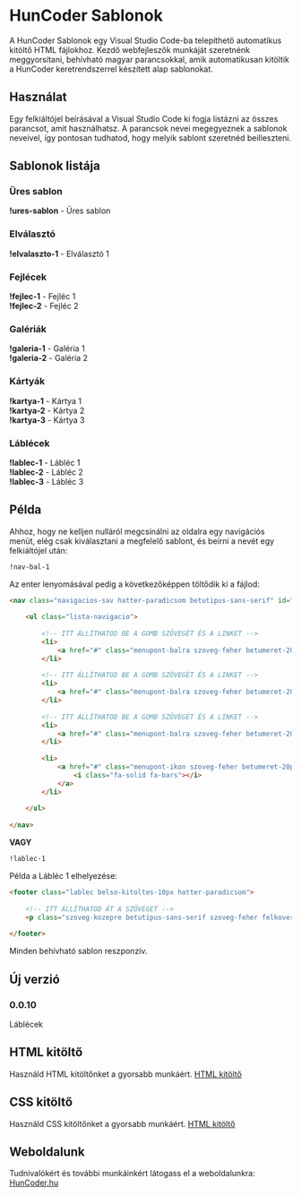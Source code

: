 # HunCoder Sablonok

A HunCoder Sablonok egy Visual Studio Code-ba telepíthető automatikus kitöltő  HTML fájlokhoz. Kezdő webfejleszők munkáját szeretnénk meggyorsítani, behívható magyar parancsokkal, amik automatikusan kitöltik a HunCoder keretrendszerrel készített alap sablonokat. 

## Használat

Egy felkiáltójel beírásával a Visual Studio Code ki fogja listázni az összes parancsot, amit használhatsz. A parancsok nevei megegyeznek a sablonok neveivel, így pontosan tudhatod, hogy melyik sablont szeretnéd beilleszteni.

## Sablonok listája

### Üres sablon
**!ures-sablon** - Üres sablon  

### Elválasztó
**!elvalaszto-1** - Elválasztó 1  

### Fejlécek
**!fejlec-1** - Fejléc 1  
**!fejlec-2** - Fejléc 2  

### Galériák
**!galeria-1** - Galéria 1  
**!galeria-2** - Galéria 2  

### Kártyák
**!kartya-1** - Kártya 1  
**!kartya-2** - Kártya 2  
**!kartya-3** - Kártya 3  

### Láblécek
**!lablec-1** - Lábléc 1  
**!lablec-2** - Lábléc 2  
**!lablec-3** - Lábléc 3  

## Példa

Ahhoz, hogy ne kelljen nulláról megcsinálni az oldalra egy navigációs menüt, elég csak kiválasztani a megfelelő sablont, és beírni a nevét egy felkiáltójel után:

```html
!nav-bal-1
```

Az enter lenyomásával pedig a következőképpen töltődik ki a fájlod:

```html
<nav class="navigacios-sav hatter-paradicsom betutipus-sans-serif" id="menu">
		
	<ul class="lista-navigacio">
			
		<!-- ITT ÁLLÍTHATOD BE A GOMB SZÖVEGÉT ÉS A LINKET -->
		<li>
			<a href="#" class="menupont-balra szoveg-feher betumeret-20px belso-kitoltes-10px felkover aktiv-sotet">Főoldal</a>
		</li>
			
		<!-- ITT ÁLLÍTHATOD BE A GOMB SZÖVEGÉT ÉS A LINKET -->
		<li>
			<a href="#" class="menupont-balra szoveg-feher betumeret-20px belso-kitoltes-10px felkover">Galéria</a>
		</li>
			
		<!-- ITT ÁLLÍTHATOD BE A GOMB SZÖVEGÉT ÉS A LINKET -->
		<li>
			<a href="#" class="menupont-balra szoveg-feher betumeret-20px belso-kitoltes-10px felkover">Kapcsolat</a>
		</li>
			
		<li>
			<a href="#" class="menupont-ikon szoveg-feher betumeret-20px belso-kitoltes-10px felkover" onclick="alkalmazkodoMenuMegnyitas()">
				<i class="fa-solid fa-bars"></i>
			</a>
		</li>
				
	</ul>
			
</nav>
```

**VAGY**

```html
!lablec-1
```

Példa a Lábléc 1 elhelyezése:  

```html
<footer class="lablec belso-kitoltes-10px hatter-paradicsom">
			
	<!-- ITT ÁLLÍTHATOD ÁT A SZÖVEGET -->
	<p class="szoveg-kozepre betutipus-sans-serif szoveg-feher felkover">Szerkesztő neve © 2023</p>
			
</footer>
```

Minden behívható sablon reszponzív.

## Új verzió

### 0.0.10

Láblécek

## HTML kitöltő

Használd HTML kitöltőnket a gyorsabb munkáért. [HTML kitöltő](https://marketplace.visualstudio.com/items?itemName=HunCoder.huncoder-webdev)

## CSS kitöltő

Használd CSS kitöltőnket a gyorsabb munkáért. [HTML kitöltő](https://marketplace.visualstudio.com/items?itemName=HunCoder.huncoder-webdev-css)

## Weboldalunk

Tudnivalókért és további munkáinkért látogass el a weboldalunkra: [HunCoder.hu](http://huncoder.hu)